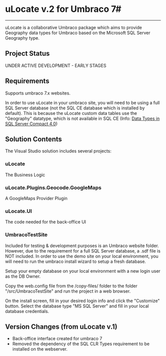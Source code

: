# uLocate v.2 for Umbraco 7#

----------


uLocate is a collaborative Umbraco package which aims to provide Geography data types for Umbraco based on the Microsoft SQL Server Geography type.

## Project Status
UNDER ACTIVE DEVELOPMENT - EARLY STAGES

## Requirements
Supports umbraco 7.x websites.

In order to use uLocate in your umbraco site, you will need to be using a full SQL Server database (not the SQL CE database which is installed by default). This is because the uLocate custom data tables use the "Geography" datatype, which is not available in SQL CE (Info:
[Data Types in SQL Server Compact 4.0](http://msdn.microsoft.com/en-us/library/ms172424%28SQL.110%29.aspx))


## Solution Contents

The Visual Studio solution includes several projects:

### uLocate
The Business Logic

### uLocate.Plugins.Geocode.GoogleMaps
A GoogleMaps Provider Plugin

### uLocate.UI

The code needed for the back-office UI

### UmbracoTestSite

Included for testing & development purposes is an Umbraco website folder. However, due to the requirement for a full SQL Server database, a .sdf file is NOT included. In order to use the demo site on your local environment, you will need to run the umbraco install wizard to setup a fresh database. 

Setup your empty database on your local environment with a new login user as the DB Owner.

Copy the web.config file from the /copy-files/ folder to the folder "/src/UmbracoTestSite" and run the project in a web browser.

On the install screen, fill in your desired login info and click the "Customize" button. Select the database type "MS SQL Server" and fill in your local database credentials. 


## Version Changes (from uLocate v.1)
* Back-office interface created for umbraco 7
* Removed the dependency of the SQL CLR Types requirement to be installed on the webserver.

